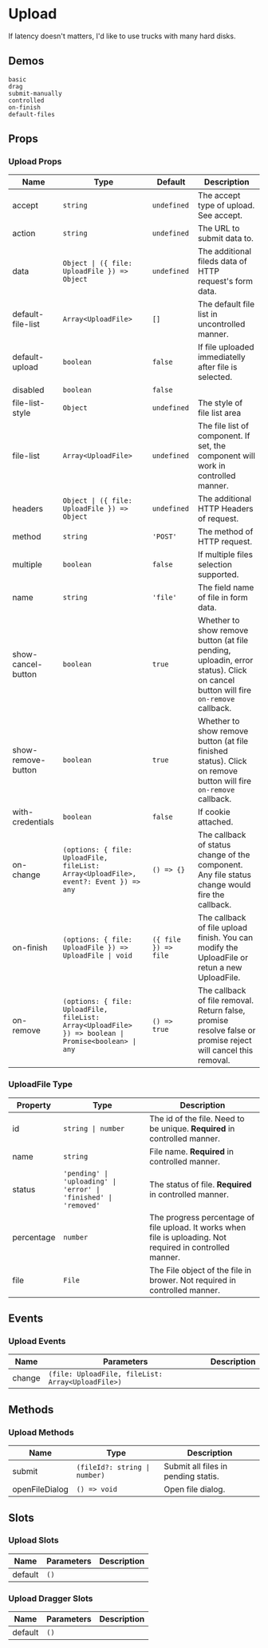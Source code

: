 # Upload

If latency doesn't matters, I'd like to use trucks with many hard disks.

## Demos

```demo
basic
drag
submit-manually
controlled
on-finish
default-files
```

## Props

### Upload Props

| Name | Type | Default | Description |
| --- | --- | --- | --- |
| accept | `string` | `undefined` | The accept type of upload. See <n-a href="https://developer.mozilla.org/en-US/docs/Web/HTML/Element/input/file#accept">accept</n-a>. |
| action | `string` | `undefined` | The URL to submit data to. |
| data | `Object \| ({ file: UploadFile }) => Object` | `undefined` | The additional fileds data of HTTP request's form data. |
| default-file-list | `Array<UploadFile>` | `[]` | The default file list in uncontrolled manner. |
| default-upload | `boolean` | `false` | If file uploaded immediatelly after file is selected. |
| disabled | `boolean` | `false` |  |
| file-list-style | `Object` | `undefined` | The style of file list area |
| file-list | `Array<UploadFile>` | `undefined` | The file list of component. If set, the component will work in controlled manner. |
| headers | `Object \| ({ file: UploadFile }) => Object` | `undefined` | The additional HTTP Headers of request. |
| method | `string` | `'POST'` | The method of HTTP request. |
| multiple | `boolean` | `false` | If multiple files selection supported. |
| name | `string` | `'file'` | The field name of file in form data. |
| show-cancel-button | `boolean` | `true` | Whether to show remove button (at file pending, uploadin, error status). Click on cancel button will fire `on-remove` callback. |
| show-remove-button | `boolean` | `true` | Whether to show remove button (at file finished status). Click on remove button will fire `on-remove` callback. |
| with-credentials | `boolean` | `false` | If cookie attached. |
| on-change | `(options: { file: UploadFile, fileList: Array<UploadFile>, event?: Event }) => any` | `() => {}` | The callback of status change of the component. Any file status change would fire the callback. |
| on-finish | `(options: { file: UploadFile }) => UploadFile \| void` | `({ file }) => file` | The callback of file upload finish. You can modify the UploadFile or retun a new UploadFile. |
| on-remove | `(options: { file: UploadFile, fileList: Array<UploadFile> }) => boolean \| Promise<boolean> \| any` | `() => true` | The callback of file removal. Return false, promise resolve false or promise reject will cancel this removal. |

### UploadFile Type

| Property | Type | Description |
| --- | --- | --- |
| id | `string \| number` | The id of the file. Need to be unique. **Required** in controlled manner. |
| name | `string` | File name. **Required** in controlled manner. |
| status | `'pending' \| 'uploading' \| 'error' \| 'finished' \| 'removed'` | The status of file. **Required** in controlled manner. |
| percentage | `number` | The progress percentage of file upload. It works when file is uploading. Not required in controlled manner. |
| file | `File` | The File object of the file in brower. Not required in controlled manner. |

## Events

### Upload Events

| Name   | Parameters                                        | Description |
| ------ | ------------------------------------------------- | ----------- |
| change | `(file: UploadFile, fileList: Array<UploadFile>)` |             |

## Methods

### Upload Methods

| Name | Type | Description |
| --- | --- | --- |
| submit | `(fileId?: string \| number)` | Submit all files in pending statis. |
| openFileDialog | `() => void` | Open file dialog. |

## Slots

### Upload Slots

| Name    | Parameters | Description |
| ------- | ---------- | ----------- |
| default | `()`       |             |

### Upload Dragger Slots

| Name    | Parameters | Description |
| ------- | ---------- | ----------- |
| default | `()`       |             |
